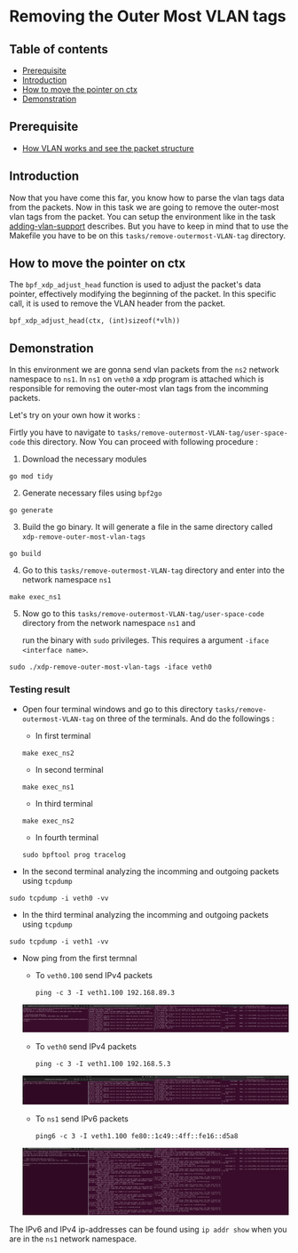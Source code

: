# Removing the Outer Most VLAN tags 

## Table of contents
 - [Prerequisite](#prerequisite)
 - [Introduction](#introduction)
 - [How to move the pointer on ctx](#how-to-move-the-pointer-on-ctx)
 - [Demonstration](#demonstration)
 
## Prerequisite
 - [How VLAN works and see the packet structure](https://github.com/REZ-OAN/xdp-tutorials/blob/main/docs/vlan-working.md)
## Introduction
Now that you have come this far, you know how to parse the vlan tags data from the packets. Now in this task we are going to remove the outer-most vlan tags from the packet. You can setup the environment like in the task [adding-vlan-support](https://github.com/REZ-OAN/xdp-tutorials/blob/main/tasks/adding-vlan-support) describes. But you have to keep in mind that to use the Makefile you have to be on this `tasks/remove-outermost-VLAN-tag` directory.

## How to move the pointer on ctx
The `bpf_xdp_adjust_head` function is used to adjust the packet's data pointer, effectively modifying the beginning of the packet. In this specific call, it is used to remove the VLAN header from the packet.
```
bpf_xdp_adjust_head(ctx, (int)sizeof(*vlh))
```
## Demonstration 
In this environment we are gonna send vlan packets from the `ns2` network namespace to `ns1`. In `ns1` on `veth0` a xdp program is attached which is responsible for removing the outer-most vlan tags from the incomming packets.


Let's try on your own how it works :

Firtly you have to navigate to `tasks/remove-outermost-VLAN-tag/user-space-code` this directory. Now You can proceed with following procedure :
1. Download the necessary modules
```
go mod tidy
```
2. Generate necessary files using `bpf2go`
```
go generate
```
3. Build the go binary. It will generate a file in the same directory called `xdp-remove-outer-most-vlan-tags`
```
go build
```
4. Go to this `tasks/remove-outermost-VLAN-tag` directory and  enter into the network namespace `ns1`
```
make exec_ns1
```
5. Now go to this `tasks/remove-outermost-VLAN-tag/user-space-code` directory from the network namespace `ns1` and

   run the binary with `sudo` privileges. This requires a argument `-iface <interface name>`.
```
sudo ./xdp-remove-outer-most-vlan-tags -iface veth0
```

### Testing result
 - Open four terminal windows and go to this directory  `tasks/remove-outermost-VLAN-tag` on three of the terminals. And do the followings :
    - In first terminal

    ```
    make exec_ns2
    ```
    - In second terminal

    ```
    make exec_ns1
    ``` 
    - In third terminal

    ```
    make exec_ns2
    ```
    - In fourth terminal

    ```
    sudo bpftool prog tracelog
    ```
- In the second terminal analyzing the incomming and outgoing packets using `tcpdump`

```
sudo tcpdump -i veth0 -vv
```
- In the third terminal analyzing the incomming and outgoing packets using `tcpdump`

```
sudo tcpdump -i veth1 -vv
```
- Now ping from the first termnal 
    - To `veth0.100` send IPv4 packets

        ```
        ping -c 3 -I veth1.100 192.168.89.3
        ```
    ![ping-to-veth0.100-ipv4](https://github.com/REZ-OAN/xdp-tutorials/blob/main/tasks/remove-outermost-VLAN-tag/images/ipv4-test.png)

    - To `veth0` send IPv4 packets

        ```
        ping -c 3 -I veth1.100 192.168.5.3
        ```
    ![ping-to-veth0-ipv4](https://github.com/REZ-OAN/xdp-tutorials/blob/main/tasks/remove-outermost-VLAN-tag/images/ipv4-to-veth0.png)

    - To `ns1` send IPv6 packets    

        ```
        ping6 -c 3 -I veth1.100 fe80::1c49::4ff::fe16::d5a8
        ```

    ![ping-to-ns1-ipv6](https://github.com/REZ-OAN/xdp-tutorials/blob/main/tasks/remove-outermost-VLAN-tag/images/ipv6-test.png)

The IPv6 and IPv4 ip-addresses can be found using `ip addr show` when you are in the `ns1` network namespace.